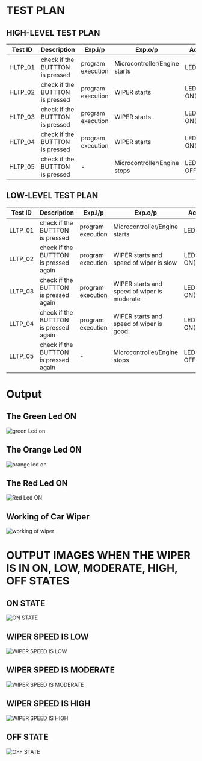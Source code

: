 
# TEST PLAN
## HIGH-LEVEL TEST PLAN

|Test ID|	Description|	Exp.i/p|	Exp.o/p|	Actual o/p	|STATUS|
|-------|------------|---------|---------|--------------|------|
|HLTP_01	|check if the BUTTTON is pressed	|program execution|	Microcontroller/Engine starts|	LED ON(RED)	|PASS|
|HLTP_02	|check if the BUTTTON is pressed	|program execution|WIPER starts	|LED ON(BLUE)	|PASS|
|HLTP_03	|check if the BUTTTON is pressed	|program execution|	WIPER starts	|LED ON(GREEN)|	PASS|
|HLTP_04  |check if the BUTTTON is pressed	|program execution|	WIPER starts	|LED ON(ORANGE)|	PASS|
|HLTP_05	|check if the BUTTTON is pressed	|-	|Microcontroller/Engine stops	|LED TURNED OFF	|PASS|

## LOW-LEVEL TEST PLAN

|Test ID	| Description	| Exp.i/p	| Exp.o/p	| Actual o/p	| STATUS|
|---------|-------------|---------|---------|-------------|-------|
|LLTP_01	|check if the BUTTTON is pressed|	program execution|	Microcontroller/Engine starts	|LED ON(RED)	|PASS|
|LLTP_02	|check if the BUTTTON is pressed again|	program execution	|WIPER starts and speed of wiper is slow|	LED ON(BLUE)	|PASS|
|LLTP_03	|check if the BUTTTON is pressed again|	program execution	|WIPER starts and speed of wiper is moderate|	LED ON(GREEN)|	PASS|
|LLTP_04	|check if the BUTTTON is pressed again|	program execution	|WIPER starts and speed of wiper is good	|LED ON(ORANGE)|	PASS|
|LLTP_05	|check if the BUTTTON is pressed again|	-	|Microcontroller/Engine stops|	LED TURNED OFF|	PASS|


# Output
## The Green Led ON

![green Led on](https://user-images.githubusercontent.com/101356849/168415601-afb70dad-64a1-47d0-9e68-9fdeb39a8d43.png)

## The Orange Led ON

![orange led on](https://user-images.githubusercontent.com/101356849/168415629-25481122-2b76-4138-890f-028539761bfb.png)

## The Red Led ON

![Red Led ON](https://user-images.githubusercontent.com/101356849/168423302-17ebbc5a-9cc7-4c95-91fc-c2ee4ad4262b.jpeg)


## Working of Car Wiper 

![working of wiper](https://user-images.githubusercontent.com/101356849/168415653-e1593487-ef62-476b-888b-a55d666bae11.gif)

# OUTPUT IMAGES WHEN THE WIPER IS IN ON, LOW, MODERATE, HIGH, OFF STATES

## ON STATE

![ON STATE](https://user-images.githubusercontent.com/89642370/168281628-68efeed6-2dff-4c95-a680-632d29b3d3fc.png)

## WIPER SPEED IS LOW

![WIPER SPEED IS LOW](https://user-images.githubusercontent.com/89642370/168281759-0454762c-8e53-41f2-a6f3-64b2855c3bd1.png)

## WIPER SPEED IS MODERATE

![WIPER SPEED IS MODERATE](https://user-images.githubusercontent.com/89642370/168281892-d91d6f6b-ed52-46a3-80a6-0477733c16db.png)

## WIPER SPEED IS HIGH

![WIPER SPEED IS HIGH](https://user-images.githubusercontent.com/89642370/168282083-504fec62-5364-4645-acb5-c2a3e619a2e8.png)

## OFF STATE

![OFF STATE](https://user-images.githubusercontent.com/89642370/168282238-96d3f26d-fe85-459f-b519-685b63c1084f.png)



